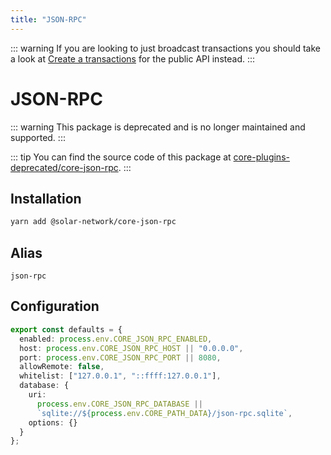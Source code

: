 ```yaml
---
title: "JSON-RPC"
---
```


::: warning
If you are looking to just broadcast transactions you should take a look at [Create a transactions](/api/public/v2/transactions.html#create-a-transaction) for the public API instead.
:::

# JSON-RPC

::: warning
This package is deprecated and is no longer maintained and supported.
:::

::: tip
You can find the source code of this package at [core-plugins-deprecated/core-json-rpc]( https://github.com/solar-network/solar-core-plugins-deprecated/tree/master/core-json-rpc).
:::

## Installation

```bash
yarn add @solar-network/core-json-rpc
```

## Alias

`json-rpc`

## Configuration

```ts
export const defaults = {
  enabled: process.env.CORE_JSON_RPC_ENABLED,
  host: process.env.CORE_JSON_RPC_HOST || "0.0.0.0",
  port: process.env.CORE_JSON_RPC_PORT || 8080,
  allowRemote: false,
  whitelist: ["127.0.0.1", "::ffff:127.0.0.1"],
  database: {
    uri:
      process.env.CORE_JSON_RPC_DATABASE ||
      `sqlite://${process.env.CORE_PATH_DATA}/json-rpc.sqlite`,
    options: {}
  }
};
```

